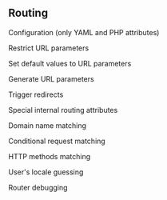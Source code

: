 ## Routing

Configuration (only YAML and PHP attributes)

Restrict URL parameters

Set default values to URL parameters

Generate URL parameters

Trigger redirects

Special internal routing attributes

Domain name matching

Conditional request matching

HTTP methods matching

User's locale guessing

Router debugging